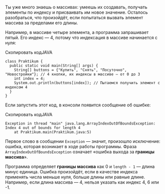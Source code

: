 Ты уже много знаешь о массивах: умеешь их создавать, получать элементы по индексу и присваивать им новое значение. Осталось разобраться, что произойдёт, если попытаться вызвать элемент массива за пределами его длины.

Например, в массиве четыре элемента, а программа запрашивает пятый. Его индекс — 4, потому что индексация в массиве начинается с нуля:

Скопировать кодJAVA

```
class Praktikum {
  public static void main(String[] args) {
    String[] buttons = {"Купить", "Снять", "Посуточно", "Новостройки"}; // 4 кнопки, их индексы в массиве — от 0 до 3
    int index = 4;
    System.out.println(buttons[index]); // Пытаемся получить элемент с индексом 4 
  }
} 
```

Если запустить этот код, в консоли появится сообщение об ошибке:

Скопировать кодJAVA

```
Exception in thread "main" java.lang.ArrayIndexOutOfBoundsException: Index 4 out of bounds for length 4
    at Praktikum.main(Praktikum.java:5) 
```

Первое слово в сообщении `Exception` — значит, произошло исключение: ошибка, которая возникает в ходе работы программы. Фраза `ArrayIndexOutOfBoundsException` означает «ошибка выхода за **границы массива**».

Программа определяет **границы массива** как 0 и `length - 1` — длина минус единица. Ошибка произойдёт, если в качестве индекса применять числа меньше нуля, больше длины или равные длине. Например, если длина массива — 4, нельзя указать как индекс 4, 6 или -1.